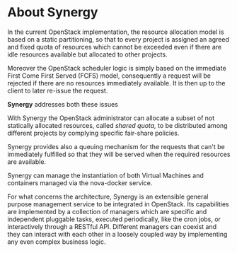# About Synergy

In the current OpenStack implementation, the resource allocation model is based on a static partitioning, so that to every project is assigned an agreed and fixed quota of resources which cannot be exceeded even if there are idle resources available but allocated to other projects.

Moreover the OpenStack scheduler logic is simply based on the immediate First Come First Served \(FCFS\) model, consequently a request will be rejected if there are no resources immediately available. It is then up to the client to later re-issue the request.

**Synergy** addresses both these issues

With Synergy the OpenStack administrator can allocate a subset of not statically allocated resources, called _shared quota,_ to be distributed among different projects by complying specific fair-share policies.

Synergy provides also a queuing mechanism for the requests that can't be immediately fulfilled so that they will be served when the required resources are available.

Synergy can manage the instantiation of both Virtual Machines and containers managed via the nova-docker service.

For what concerns the architecture, Synergy is an extensible general purpose management service to be integrated in OpenStack. Its capabilities are implemented by a collection of managers which are specific and independent pluggable tasks, executed periodically, like the cron jobs, or interactively through a RESTful API. Different managers can coexist and they can interact with each other in a loosely coupled way by implementing any even complex business logic.

